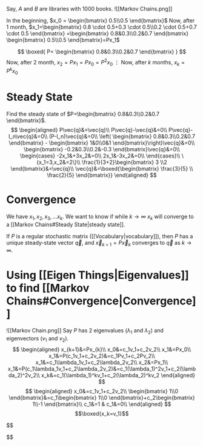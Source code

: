 Say, $A$ and $B$ are libraries with $1000$ books. 
![[Markov Chains.png]]

In the beginning, $x_0 = \begin{bmatrix} 0.5\\0.5 \end{bmatrix}$
Now, after $1$ month, $x_1=\begin{bmatrix} 0.8 \cdot 0.5+0.3 \cdot 0.5\\0.2 \cdot 0.5+0.7 \cdot 0.5 \end{bmatrix} =\begin{bmatrix} 0.8&0.3\\0.2&0.7  \end{bmatrix} \begin{bmatrix} 0.5\\0.5 \end{bmatrix}=Px_1$

$$
\boxed{
P=
\begin{bmatrix} 0.8&0.3\\0.2&0.7  \end{bmatrix}
}
$$
Now, after $2$ month, $x_2=Px_1= Px_0 = P^2x_0$
$\vdots$
Now, after $k$ months, $x_k=P^kx_0$

# Steady State
Find the steady state of $P=\begin{bmatrix} 0.8&0.3\\0.2&0.7  \end{bmatrix}$.
$$
\begin{aligned}
P\vec{q}&=\vec{q}\\
P\vec{q}-\vec{q}&=0\\
P\vec{q}-I_n\vec{q}&=0\\
(P-I_n)\vec{q}&=0\\
\left( \begin{bmatrix} 0.8&0.3\\0.2&0.7  \end{bmatrix} - \begin{bmatrix} 1&0\\0&1  \end{bmatrix}\right)\vec{q}&=0\\
\begin{bmatrix} -0.2&0.3\\0.2&-0.3  \end{bmatrix}\vec{q}&=0\\
\begin{cases}
-2x_1&+3x_2&=0\\
2x_1&-3x_2&=0\\
\end{cases}\\
\{x_1=3,x_2&=2\}\\
\frac{1}{3+2}\begin{bmatrix} 3 \\2 \end{bmatrix}&=\vec{q}\\
\vec{q}&=\boxed{\begin{bmatrix} \frac{3}{5} \\ \frac{2}{5} \end{bmatrix}}
\end{aligned}
$$
# Convergence
We have $x_1, x_2,x_3,\dots x_k$. We want to know if while $k \rightarrow \infty$ $x_k$ will converge to a [[Markov Chains#Steady State|steady state]].

If $P$ is a regular stochastic matrix ([[Vocabulary|vocabulary]]), then $P$ has a unique steady-state vector $\vec{q}$, and $\vec{x}_{k+1}=P\vec{x}_k$ converges to $\vec{q}$ as $k \rightarrow \infty$.

# Using [[Eigen Things|Eigenvalues]] to find [[Markov Chains#Convergence|Convergence]]
![[Markov Chain.png]]
Say $P$ has 2 eigenvalues ($\lambda_1 \text{ and } \lambda_2$) and eigenvectors ($v_1 \text{ and } v_2$).
$$
\begin{aligned}
x_{k+1}&=Px_{k}\\
x_0&=c_1v_1+c_2v_2\\
x_1&=Px_0\\
x_1&=P(c_1v_1+c_2v_2)&=c_1Pv_1+c_2Pv_2\\
x_1&=c_1\lambda_1v_1+c_2\lambda_2v_2\\
x_2&=Px_1\\
x_1&=P(c_1\lambda_1v_1+c_2\lambda_2v_2)&=c_1(\lambda_1)^2v_1+c_2(\lambda_2)^2v_2\\
x_k&=c_1(\lambda_1)^kv_1+c_2(\lambda_2)^kv_2
\end{aligned}
$$
$$
\begin{aligned}
x_0&=c_1v_1+c_2v_2\\
\begin{bmatrix}
1\\0
\end{bmatrix}&=c_1\begin{bmatrix}
1\\0
\end{bmatrix}+c_2\begin{bmatrix}
1\\-1
\end{bmatrix}\\
c_1&=1 & c_1&=0\\
\end{aligned}
$$
$$\boxed{x_k=v_1}$$


$$

$$